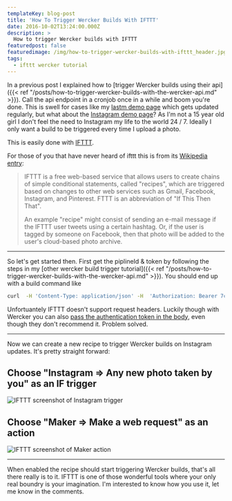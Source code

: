 ```yaml
---
templateKey: blog-post
title: 'How To Trigger Wercker Builds With IFTTT'
date: 2016-10-02T13:24:00.000Z
description: >
  How to trigger Wercker builds with IFTTT
featuredpost: false
featuredimage: /img/how-to-trigger-wercker-builds-with-ifttt_header.jpg
tags:
  - ifttt wercker tutorial
---
```

In a previous post I explained how to [trigger Wercker builds using their api]({{< ref "/posts/how-to-trigger-wercker-builds-with-the-wercker-api.md" >}}). Call the api endpoint in a cronjob once in a while and boom you're done. This is swell for cases like my [lastm demo page](https://lastfm-hugo-demo.ryankes.eu/) which gets updated regularly, but what about the [Instagram demo page](https://instagram-hugo-demo.ryankes.eu/)? As I'm not a 15 year old girl I don't feel the need to Instagram my life to the world 24 / 7. Ideally I only want a build to be triggered every time I upload a photo. ​

This is easily done with [IFTTT](https://ifttt.com/).

For those of you that have never heard of ifttt this is from its [Wikipedia entry](https://en.wikipedia.org/wiki/IFTTT):

> IFTTT is a free web-based service that allows users to create chains of simple conditional statements, called "recipes", which are triggered based on changes to other web services such as Gmail, Facebook, Instagram, and Pinterest. FTTT is an abbreviation of "If This Then That".
>  
> An example "recipe" might consist of sending an e-mail message if the IFTTT user tweets using a certain hashtag. Or, if the user is tagged by someone on Facebook, then that photo will be added to the user's cloud-based photo archive.

***

So let's get started then. First get the piplineId & token by following the steps in my [other wercker build trigger tutorial]({{< ref "/posts/how-to-trigger-wercker-builds-with-the-wercker-api.md" >}}). You should end up with a build command like
                                                              
```bash
curl  -H 'Content-Type: application/json' -H  'Authorization: Bearer 7c6a180b36896a0a8c02787eeafb0e4c' -X POST -d '{"pipelineId": "01f995498924d4e3024b52e3941c8468"}' https://app.wercker.com/api/v3/runs/
```

Unfortuantely IFTTT doesn't support request headers. Luckily though with Wercker you can also [pass the authentication token in the body](http://devcenter.wercker.com/api/getting-started/authentication.html), even though they don't recommend it. Problem solved.

***

Now we can create a new recipe to trigger Wercker builds on Instagram updates. It's pretty straight forward:

Choose "Instagram => Any new photo taken by you" as an IF trigger
-
![IFTTT screenshot of Instagram trigger](how-to-trigger-wercker-builds-with-ifttt-instagramtrigger.png)

Choose "Maker => Make a web request" as an action
-
![IFTTT screenshot of Maker action](how-to-trigger-wercker-builds-with-ifttt-makeraction.png)

***

When enabled the recipe should start triggering Wercker builds, that's all there really is to it. IFTTT is one of those wonderful tools where your only real boundry is your imagination. I'm interested to know how you use it, let me know in the comments.
